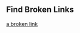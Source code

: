 ## Find Broken Links

[a broken link](https://lively-kernel.org/jskdhfjkdhf/)

<script>
  import FileIndex from "src/client/fileindex-analysis.js" 
  import d3 from "src/external/d3.v3.js" 

  (async () => { 
  var d3table = await lively.create("lively-analysis-table")
  var div = await lively.create("div")
  
  var links = new Array()
  let rowNumber = 1;
  await FileIndex.current().db.links.orderBy('location').reverse().each((link) => {
    links.push({
      id: link.url,
      No: rowNumber++,
      status: link.status,
      link: link.link,
      location: link.location,
      file: link.url 
    })
  })
  d3table.setData(links)
  d3table.updateViz()
  div.appendChild(d3table)
  
  
 /* var table = await lively.create("lively-table")
  var links = new Array()
   await  FileIndex.current().db.links.each((link) => {
    links.push({
      id: link.url,
      link: link.link,
      status: link.status,
      location: link.location,
      module: link.url
    })  

  })
  table.setFromJSO(links)
  table.addEventListener("mousedown", (evt) => {
    var tableRow = evt.path[1]
    var fileURL = tableRow.childNodes[3].innerHTML
    var link = tableRow.childNodes[0].innerHTML
    console.log(fileURL)
    console.log(link)
    let pattern = {       
        selection: link }
    lively.openBrowser(fileURL, true, pattern, undefined);
  })*/
  
 
  return div
  
  })()
</script>